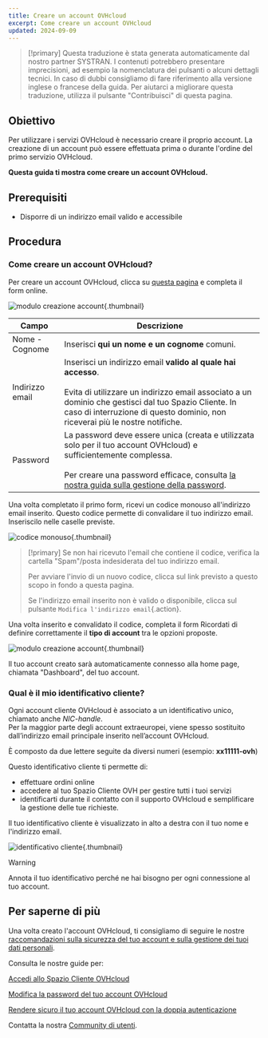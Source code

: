 ```yaml
---
title: Creare un account OVHcloud
excerpt: Come creare un account OVHcloud
updated: 2024-09-09
---
```


> [!primary]
> Questa traduzione è stata generata automaticamente dal nostro partner SYSTRAN. I contenuti potrebbero presentare imprecisioni, ad esempio la nomenclatura dei pulsanti o alcuni dettagli tecnici. In caso di dubbi consigliamo di fare riferimento alla versione inglese o francese della guida. Per aiutarci a migliorare questa traduzione, utilizza il pulsante "Contribuisci" di questa pagina.
>

## Obiettivo

Per utilizzare i servizi OVHcloud è necessario creare il proprio account.
La creazione di un account può essere effettuata prima o durante l'ordine del primo servizio OVHcloud.

**Questa guida ti mostra come creare un account OVHcloud.**

## Prerequisiti

- Disporre di un indirizzo email valido e accessibile

## Procedura

### Come creare un account OVHcloud?

Per creare un account OVHcloud, clicca su [questa pagina](/links/manager) e completa il form online.

![modulo creazione account](images/account-creation.png){.thumbnail}

|Campo|Descrizione|
|---|---|
|Nome - Cognome|Inserisci **qui un nome e un cognome** comuni.|
|Indirizzo email|Inserisci un indirizzo email **valido al quale hai accesso**.<br><br>Evita di utilizzare un indirizzo email associato a un dominio che gestisci dal tuo Spazio Cliente. In caso di interruzione di questo dominio, non riceverai più le nostre notifiche.|
|Password|La password deve essere unica (creata e utilizzata solo per il tuo account OVHcloud) e sufficientemente complessa.<br><br>Per creare una password efficace, consulta [la nostra guida sulla gestione della password](/pages/account_and_service_management/account_information/manage-ovh-password#procedura).|

Una volta completato il primo form, ricevi un codice monouso all'indirizzo email inserito. Questo codice permette di convalidare il tuo indirizzo email. Inseriscilo nelle caselle previste.

![codice monouso](images/code.png){.thumbnail}

> [!primary]
> Se non hai ricevuto l'email che contiene il codice, verifica la cartella "Spam"/posta indesiderata del tuo indirizzo email.
>
> Per avviare l'invio di un nuovo codice, clicca sul link previsto a questo scopo in fondo a questa pagina.
>
> Se l'indirizzo email inserito non è valido o disponibile, clicca sul pulsante `Modifica l'indirizzo email`{.action}.
>

Una volta inserito e convalidato il codice, completa il form Ricordati di definire correttamente il **tipo di account** tra le opzioni proposte.

![modulo creazione account](images/account-type.png){.thumbnail}

Il tuo account creato sarà automaticamente connesso alla home page, chiamata "Dashboard", del tuo account.

### Qual è il mio identificativo cliente? <a name="nic-handle"></a>

Ogni account cliente OVHcloud è associato a un identificativo unico, chiamato anche *NIC-handle*.<br>
Per la maggior parte degli account extraeuropei, viene spesso sostituito dall’indirizzo email principale inserito nell’account OVHcloud.

È composto da due lettere seguite da diversi numeri (esempio: **xx11111-ovh**)

Questo identificativo cliente ti permette di:

- effettuare ordini online
- accedere al tuo Spazio Cliente OVH per gestire tutti i tuoi servizi
- identificarti durante il contatto con il supporto OVHcloud e semplificare la gestione delle tue richieste.

Il tuo identificativo cliente è visualizzato in alto a destra con il tuo nome e l'indirizzo email.

![identificativo cliente](images/nic-handle.png){.thumbnail}

> [!warning]
> Annota il tuo identificativo perché ne hai bisogno per ogni connessione al tuo account.

## Per saperne di più

Una volta creato l'account OVHcloud, ti consigliamo di seguire le nostre [raccomandazioni sulla sicurezza del tuo account e sulla gestione dei tuoi dati personali](/pages/account_and_service_management/account_information/all_about_username).

Consulta le nostre guide per:

[Accedi allo Spazio Cliente OVHcloud](/pages/account_and_service_management/account_information/ovhcloud-account-login)

[Modifica la password del tuo account OVHcloud](/pages/account_and_service_management/account_information/manage-ovh-password)

[Rendere sicuro il tuo account OVHcloud con la doppia autenticazione](/pages/account_and_service_management/account_information/secure-ovhcloud-account-with-2fa)

Contatta la nostra [Community di utenti](/links/community).
